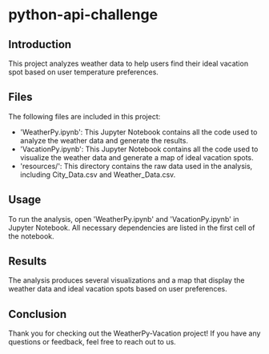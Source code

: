# python-api-challenge

## Introduction
This project analyzes weather data to help users find their ideal vacation spot based on user temperature preferences.

## Files
The following files are included in this project:

- 'WeatherPy.ipynb': This Jupyter Notebook contains all the code used to analyze the weather data and generate the results.
- 'VacationPy.ipynb': This Jupyter Notebook contains all the code used to visualize the weather data and generate a map of ideal vacation spots.
- 'resources/': This directory contains the raw data used in the analysis, including City_Data.csv and Weather_Data.csv.

## Usage
To run the analysis, open 'WeatherPy.ipynb' and 'VacationPy.ipynb' in Jupyter Notebook. All necessary dependencies are listed in the first cell of the notebook.

## Results
The analysis produces several visualizations and a map that display the weather data and ideal vacation spots based on user preferences.

## Conclusion
Thank you for checking out the WeatherPy-Vacation project! If you have any questions or feedback, feel free to reach out to us.
